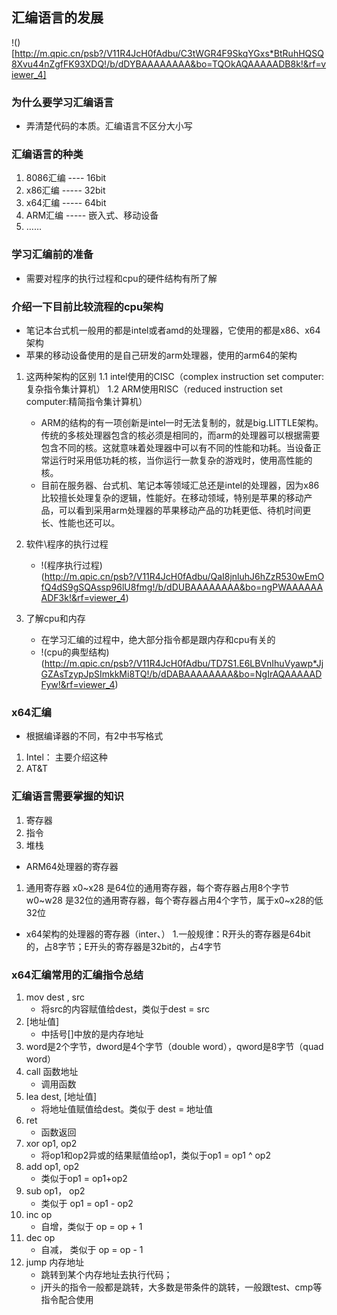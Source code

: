 
## 汇编语言的发展
 !()[http://m.qpic.cn/psb?/V11R4JcH0fAdbu/C3tWGR4F9SkqYGxs*BtRuhHQSQ8Xvu44nZgfFK93XDQ!/b/dDYBAAAAAAAA&bo=TQOkAQAAAAADB8k!&rf=viewer_4]

### 为什么要学习汇编语言
- 弄清楚代码的本质。汇编语言不区分大小写

### 汇编语言的种类
1. 8086汇编 ---- 16bit
2. x86汇编 ----- 32bit
3. x64汇编 ----- 64bit
4. ARM汇编 ----- 嵌入式、移动设备
5. ……

### 学习汇编前的准备
- 需要对程序的执行过程和cpu的硬件结构有所了解

### 介绍一下目前比较流程的cpu架构
- 笔记本台式机一般用的都是intel或者amd的处理器，它使用的都是x86、x64架构
- 苹果的移动设备使用的是自己研发的arm处理器，使用的arm64的架构

1. 这两种架构的区别
	1.1 intel使用的CISC（complex instruction set computer:复杂指令集计算机）
	1.2 ARM使用RISC（reduced instruction set computer:精简指令集计算机）
	- ARM的结构的有一项创新是intel一时无法复制的，就是big.LITTLE架构。传统的多核处理器包含的核必须是相同的，而arm的处理器可以根据需要包含不同的核。这就意味着处理器中可以有不同的性能和功耗。当设备正常运行时采用低功耗的核，当你运行一款复杂的游戏时，使用高性能的核。
	- 目前在服务器、台式机、笔记本等领域汇总还是intel的处理器，因为x86比较擅长处理复杂的逻辑，性能好。在移动领域，特别是苹果的移动产品，可以看到采用arm处理器的苹果移动产品的功耗更低、待机时间更长、性能也还可以。

1. 软件\程序的执行过程
	- !(程序执行过程)(http://m.qpic.cn/psb?/V11R4JcH0fAdbu/QaI8jnluhJ6hZzR530wEmOfQ4dS9gSQAssp96lU8fmg!/b/dDUBAAAAAAAA&bo=ngPWAAAAAAADF3k!&rf=viewer_4)
2. 了解cpu和内存
	- 在学习汇编的过程中，绝大部分指令都是跟内存和cpu有关的
	- !(cpu的典型结构)(http://m.qpic.cn/psb?/V11R4JcH0fAdbu/TD7S1.E6LBVnIhuVyawp*JjGZAsTzypJpSImkkMi8TQ!/b/dDABAAAAAAAA&bo=NgIrAQAAAAADFyw!&rf=viewer_4)

### x64汇编
- 根据编译器的不同，有2中书写格式
1. Intel： 主要介绍这种
2. AT&T

### 汇编语言需要掌握的知识
1. 寄存器
2. 指令
3. 堆栈

- ARM64处理器的寄存器
1. 通用寄存器
	x0~x28 是64位的通用寄存器，每个寄存器占用8个字节
	w0~w28 是32位的通用寄存器，每个寄存器占用4个字节，属于x0~x28的低32位

- x64架构的处理器的寄存器（inter、）
1.一般规律：R开头的寄存器是64bit的，占8字节；E开头的寄存器是32bit的，占4字节

### x64汇编常用的汇编指令总结
1. mov dest , src
	- 将src的内容赋值给dest，类似于dest = src
2. [地址值]
	- 中括号[]中放的是内存地址
3. word是2个字节，dword是4个字节（double word），qword是8字节（quad word）
4. call 函数地址
	- 调用函数
5. lea dest, [地址值]
	- 将地址值赋值给dest。类似于 dest = 地址值
6. ret
	- 函数返回
7. xor op1, op2
	- 将op1和op2异或的结果赋值给op1，类似于op1 = op1 ^ op2
8. add op1, op2
	- 类似于op1 = op1+op2
9. sub op1， op2
	- 类似于 op1 = op1 - op2
10. inc op
	- 自增，类似于 op = op + 1
11. dec op
	- 自减， 类似于 op = op - 1
12. jump 内存地址
	- 跳转到某个内存地址去执行代码； 
	- j开头的指令一般都是跳转，大多数是带条件的跳转，一般跟test、cmp等指令配合使用
	
	
	

